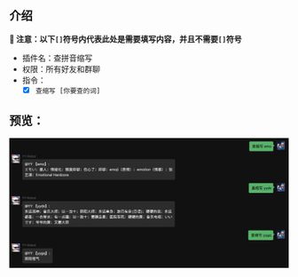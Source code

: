 ## 介绍

**🔔 注意：以下`[]`符号内代表此处是需要填写内容，并且不需要`[]`符号**

* 插件名：查拼音缩写
* 权限：所有好友和群聊
* 指令：
    * [x] `查缩写 [你要查的词]`

## 预览：

![img](preview.jpg)
